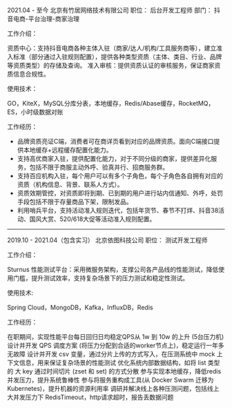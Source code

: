 2021.04 - 至今
北京有竹居网络技术有限公司
职位： 后台开发工程师
部门： 抖音电商-平台治理-商家治理

工作介绍：

资质中心：支持抖音电商各种主体入驻（商家/达人/机构/工具服务商等），建立准入标准（部分通过入驻规则配置），提供各种类型资质（主体、类目、行业、品牌等资质类型）的存储及查询。
准入审核：提供资质认证的审核服务，保证商家资质信息合规性。

使用技术：

GO，KiteX，MySQL分库分表，本地缓存，Redis/Abase缓存，RocketMQ，ES，小时级数据对账

工作经历：

- 品牌资质亮证C端，消费者可在商详页看到对应的品牌资质。面向C端接口提供本地缓存+远程缓存配置化能力。
- 支持高优商家入驻，提供配置化能力，对于不同分级的商家，提供差异化服务，包括不限于商服主动外呼、验真并行、招商服务群。
- 支持百应机构入驻，每个用户可以有多个子角色，每个子角色各自拥有对应的资质（机构信息、背景、联系人方式）。
- 资质效期管控，对资质即将到期、已到期的用户进行站内信通知、外呼，处罚手段包括不限于存量商品下架，限制发品。
- 利用哨兵平台，支持活动准入规则迭代，包括年货节、春节不打烊、抖音38活动、国风大赏、520/618大促等活动准入规则配置。

---- 

2019.10 - 2021.04（包含实习）
北京依图科技公司
职位： 测试开发工程师

工作介绍：           

Sturnus 性能测试平台：采用微服务架构，支撑公司各产品线的性能测试，降低使用门槛，提升测试效率，支持复杂场景下的压力测试和稳定性测试。

使用技术: 

Spring Cloud，MongoDB，Kafka，InfluxDB，Redis

工作经历：

在职期间，实现性能平台每日回归日均稳定QPS从 1w 到 10w 的上升 (5台压力机)
设计并开发 QPS 调度方案 (将压力分配到合适的worker节点上)，稳定运行一年多无故障
设计并开发 csv 变量，通过分片上传的方式写入，在压测系统中 mock 上下文信息，用来保证复杂场景的性能测试
优化系统内部数据结构，如将 list 类型的 大 key 通过时间切片 (zset 和 set) 的方式分散
参与实现本地缓存，降低redis并发压力，提升系统鲁棒性
参与将服务重构成工具(从 Docker Swarm 迁移为 Kubernetes)，提升机器的资源利用率
调研并解决线上各种压测问题，包括线上大并发压力下 RedisTimeout，http请求超时，报告丢数据问题